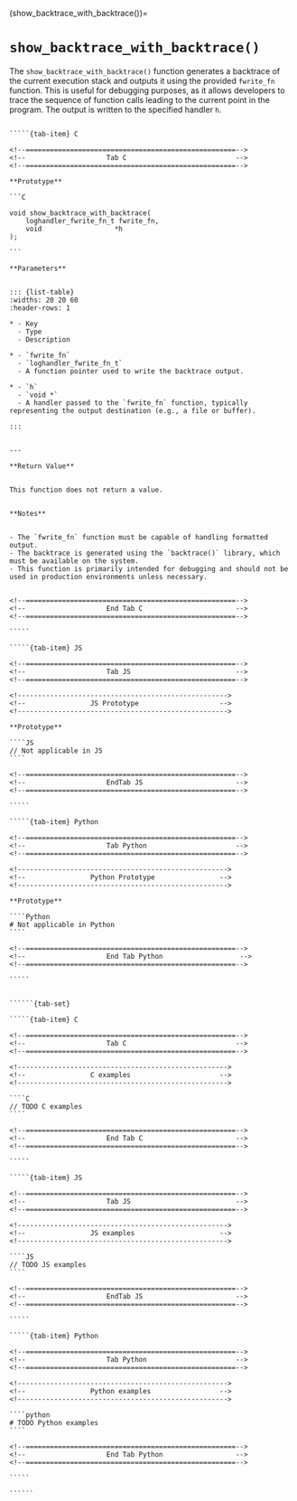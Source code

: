 <!-- ============================================================== -->
(show_backtrace_with_backtrace())=
# `show_backtrace_with_backtrace()`
<!-- ============================================================== -->


The `show_backtrace_with_backtrace()` function generates a backtrace of the current execution stack and outputs it using the provided `fwrite_fn` function. This is useful for debugging purposes, as it allows developers to trace the sequence of function calls leading to the current point in the program. The output is written to the specified handler `h`.


<!------------------------------------------------------------>
<!--                    Prototypes                          -->
<!------------------------------------------------------------>

``````{tab-set}

`````{tab-item} C

<!--====================================================-->
<!--                    Tab C                           -->
<!--====================================================-->

**Prototype**

```C

void show_backtrace_with_backtrace(
    loghandler_fwrite_fn_t fwrite_fn,
    void                  *h
);

```

**Parameters**


::: {list-table}
:widths: 20 20 60
:header-rows: 1

* - Key
  - Type
  - Description

* - `fwrite_fn`
  - `loghandler_fwrite_fn_t`
  - A function pointer used to write the backtrace output.

* - `h`
  - `void *`
  - A handler passed to the `fwrite_fn` function, typically representing the output destination (e.g., a file or buffer).

:::


---

**Return Value**


This function does not return a value.


**Notes**


- The `fwrite_fn` function must be capable of handling formatted output.
- The backtrace is generated using the `backtrace()` library, which must be available on the system.
- This function is primarily intended for debugging and should not be used in production environments unless necessary.


<!--====================================================-->
<!--                    End Tab C                       -->
<!--====================================================-->

`````

`````{tab-item} JS

<!--====================================================-->
<!--                    Tab JS                          -->
<!--====================================================-->

<!---------------------------------------------------->
<!--                JS Prototype                    -->
<!---------------------------------------------------->

**Prototype**

````JS
// Not applicable in JS
````

<!--====================================================-->
<!--                    EndTab JS                       -->
<!--====================================================-->

`````

`````{tab-item} Python

<!--====================================================-->
<!--                    Tab Python                      -->
<!--====================================================-->

<!---------------------------------------------------->
<!--                Python Prototype                -->
<!---------------------------------------------------->

**Prototype**

````Python
# Not applicable in Python
````

<!--====================================================-->
<!--                    End Tab Python                   -->
<!--====================================================-->

`````

``````

<!------------------------------------------------------------>
<!--                    Examples                            -->
<!------------------------------------------------------------>

```````{dropdown} Examples

``````{tab-set}

`````{tab-item} C

<!--====================================================-->
<!--                    Tab C                           -->
<!--====================================================-->

<!---------------------------------------------------->
<!--                C examples                      -->
<!---------------------------------------------------->

````C
// TODO C examples
````

<!--====================================================-->
<!--                    End Tab C                       -->
<!--====================================================-->

`````

`````{tab-item} JS

<!--====================================================-->
<!--                    Tab JS                          -->
<!--====================================================-->

<!---------------------------------------------------->
<!--                JS examples                     -->
<!---------------------------------------------------->

````JS
// TODO JS examples
````

<!--====================================================-->
<!--                    EndTab JS                       -->
<!--====================================================-->

`````

`````{tab-item} Python

<!--====================================================-->
<!--                    Tab Python                      -->
<!--====================================================-->

<!---------------------------------------------------->
<!--                Python examples                 -->
<!---------------------------------------------------->

````python
# TODO Python examples
````

<!--====================================================-->
<!--                    End Tab Python                  -->
<!--====================================================-->

`````

``````

```````

